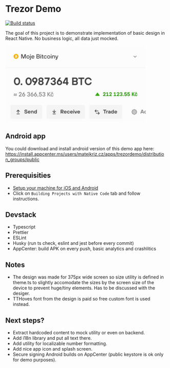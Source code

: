 # Trezor Demo

[![Build status](https://build.appcenter.ms/v0.1/apps/bbaef0ac-2f53-4761-854d-7c9820c6646f/branches/develop/badge)](https://appcenter.ms)

The goal of this project is to demonstrate implementation of basic design in React Native. No business logic, all data just mocked.

![desired result](./goal.png)

## Android app

You could download and install android version of this demo app here:
https://install.appcenter.ms/users/matejkriz.cz/apps/trezordemo/distribution_groups/public

## Prerequisities

- [Setup your machine for iOS and Android](https://facebook.github.io/react-native/docs/getting-started.html)
- Click on `Building Projects with Native Code` tab and follow instructions.

## Devstack

- Typescript
- Prettier
- ESLint
- Husky (run ts check, eslint and jest before every commit)
- AppCenter: build APK on every push, basic analytics and crashlitics

## Notes

- The design was made for 375px wide screen so size utility is defined in theme.ts to slightly accomodate the sizes by the screen size of the device to prevent huge/tiny elements. Has to be discussed with the desiger.
- TTHoves font from the design is paid so free custom font is used instead.

## Next steps?

- Extract hardcoded content to mock utility or even on backend.
- Add i18n library and put all text there.
- Add utility for localizable number formatting.
- Add nice app icon and splash screen.
- Secure signing Android builds on AppCenter (public keystore is ok only for demo purposes).
